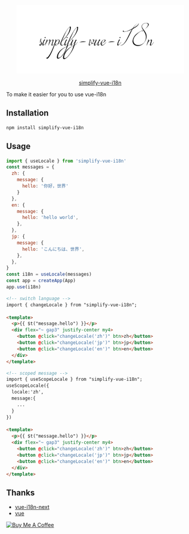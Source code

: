 <span><div align="center">![kv](/assets/kv.png)</div></span>
<p align="center"><a href="https://www.npmjs.com/package/simplify-vue-i18n">simplify-vue-i18n</a></p>
To make it easier for you to use vue-i18n

## Installation
```bash
npm install simplify-vue-i18n
```

## Usage
```js
import { useLocale } from 'simplify-vue-i18n'
const messages = {
  zh: {
    message: {
      hello: '你好，世界'
    }
  },
  en: {
    message: {
      hello: 'hello world',
    },
  },
  jp: {
    message: {
      hello: 'こんにちは、世界',
    },
  },
}
const i18n = useLocale(messages)
const app = createApp(App)
app.use(i18n)
```
```html
<!-- switch language -->
import { changeLocale } from "simplify-vue-i18n";

<template>
  <p>{{ $t("message.hello") }}</p>
  <div flex="~ gap3" justify-center my4>
    <button @click="changeLocale('zh')" btn>zh</button>
    <button @click="changeLocale('jp')" btn>jp</button>
    <button @click="changeLocale('en')" btn>en</button>
  </div>
</template>
```

```html
<!-- scoped message -->
import { useScopeLocale } from "simplify-vue-i18n";
useScopeLocale({
  locale:'zh',
  message:{
    ...
  }
})

<template>
  <p>{{ $t("message.hello") }}</p>
  <div flex="~ gap3" justify-center my4>
    <button @click="changeLocale('zh')" btn>zh</button>
    <button @click="changeLocale('jp')" btn>jp</button>
    <button @click="changeLocale('en')" btn>en</button>
  </div>
</template>
```

## Thanks
- [vue-i18n-next](https://github.com/intlify/vue-i18n-next)
- [vue](https://github.com/vuejs/core)

<a href="https://github.com/Simon-He95/sponsor" target="_blank"><img src="https://cdn.buymeacoffee.com/buttons/default-orange.png" alt="Buy Me A Coffee" style="height: 51px !important;width: 217px !important;" ></a>
